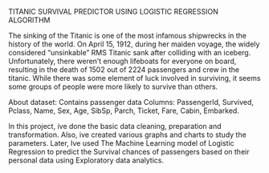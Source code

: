 TITANIC SURVIVAL PREDICTOR USING LOGISTIC REGRESSION ALGORITHM

The sinking of the Titanic is one of the most infamous shipwrecks in the history of the world.
On April 15, 1912, during her maiden voyage, the widely considered “unsinkable” RMS Titanic sank after colliding with an iceberg. Unfortunately, there weren’t enough lifeboats for everyone on board, resulting in the death of 1502 out of 2224 passengers and crew in the titanic.
While there was some element of luck involved in surviving, it seems some groups of people were more likely to survive than others.


About dataset: Contains passenger data
Columns:
PassengerId, Survived, Pclass, Name, Sex, Age, SibSp, Parch, Ticket, Fare, Cabin, Embarked.

In this project, ive done the basic data cleaning, preparation and transformation. 
Also, ive created various graphs and charts to study the parameters. 
Later, Ive used The Machine Learning model of Logistic Regression to predict the Survival chances of passengers based on their personal data using Exploratory data analytics.
